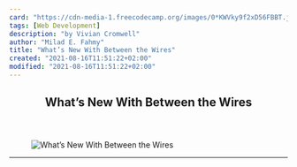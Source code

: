 ```yaml
---
card: "https://cdn-media-1.freecodecamp.org/images/0*KWVky9f2xD56FBBT.jpeg"
tags: [Web Development]
description: "by Vivian Cromwell"
author: "Milad E. Fahmy"
title: "What’s New With Between the Wires"
created: "2021-08-16T11:51:22+02:00"
modified: "2021-08-16T11:51:22+02:00"
---
```

<div class="site-wrapper">
<main id="site-main" class="site-main outer">
<div class="inner">
<article class="post-full post tag-web-development tag-startup tag-entrepreneurship tag-open-source tag-technology ">
<header class="post-full-header">
<h1 class="post-full-title">What’s New With Between the Wires</h1>
</header>
<figure class="post-full-image">
<picture>
<source media="(max-width: 700px)" sizes="1px" srcset="data:image/gif;base64,R0lGODlhAQABAIAAAAAAAP///yH5BAEAAAAALAAAAAABAAEAAAIBRAA7 1w">
<source media="(min-width: 701px)" sizes="(max-width: 800px) 400px,
(max-width: 1170px) 700px,
1400px" srcset="https://cdn-media-1.freecodecamp.org/images/0*KWVky9f2xD56FBBT.jpeg 300w,
https://cdn-media-1.freecodecamp.org/images/0*KWVky9f2xD56FBBT.jpeg 600w,
https://cdn-media-1.freecodecamp.org/images/0*KWVky9f2xD56FBBT.jpeg 1000w,
https://cdn-media-1.freecodecamp.org/images/0*KWVky9f2xD56FBBT.jpeg 2000w">
<img onerror="this.style.display='none'" src="https://cdn-media-1.freecodecamp.org/images/0*KWVky9f2xD56FBBT.jpeg" alt="What’s New With Between the Wires">
</picture>
</figure>
<section class="post-full-content">
<div class="post-content medium-migrated-article">
</div>
<hr>
</section>
</article>
</div>
</main>
</div>
<!-- Google Tag Manager (noscript) -->
<!-- End Google Tag Manager (noscript) -->

